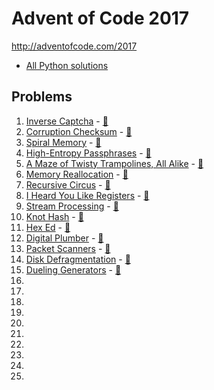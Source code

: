 # Advent of Code 2017

http://adventofcode.com/2017

* [All Python solutions](Python)

## Problems

1. [Inverse Captcha](http://adventofcode.com/2017/day/1) - [🐍](Python/01.py)
2. [Corruption Checksum](http://adventofcode.com/2017/day/2) - [🐍](Python/02.py)
3. [Spiral Memory](http://adventofcode.com/2017/day/3) - [🐍](Python/03.py)
4. [High-Entropy Passphrases](http://adventofcode.com/2017/day/4) - [🐍](Python/04.py)
5. [A Maze of Twisty Trampolines, All Alike](http://adventofcode.com/2017/day/5) - [🐍](Python/05.py)
6. [Memory Reallocation](http://adventofcode.com/2017/day/6) - [🐍](Python/06.py)
7. [Recursive Circus](http://adventofcode.com/2017/day/7) - [🐍](Python/07.py)
8. [I Heard You Like Registers](http://adventofcode.com/2017/day/8) - [🐍](Python/08.py)
9. [Stream Processing](http://adventofcode.com/2017/day/9) - [🐍](Python/09.py)
10. [Knot Hash](http://adventofcode.com/2017/day/10) - [🐍](Python/10.py)
11. [Hex Ed](http://adventofcode.com/2017/day/11) - [🐍](Python/11.py)
12. [Digital Plumber](http://adventofcode.com/2017/day/12) - [🐍](Python/12.py)
13. [Packet Scanners](http://adventofcode.com/2017/day/13) - [🐍](Python/13.py)
14. [Disk Defragmentation](http://adventofcode.com/2017/day/14) - [🐍](Python/14.py)
15. [Dueling Generators](http://adventofcode.com/2017/day/15) - [🐍](Python/15.py)
16. 
17. 
18. 
19. 
20. 
21. 
22. 
23. 
24. 
25. 

